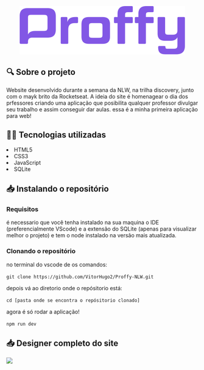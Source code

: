 <p align="center">
  <img src="./logo.png"/>
</p>

## 🔍 Sobre o projeto 

<p>  Website desenvolvido durante a semana da NLW, na trilha discovery, junto com o mayk brito da Rocketseat. A ideia do site é homenagear o dia dos prfessores criando uma aplicação que posibilita qualquer professor divulgar seu trabalho e assim conseguir dar aulas. essa é a minha primeira aplicação para web! </p>
  
## :man_technologist: Tecnologias utilizadas 
 
 <li> HTML5 </li>
 <li> CSS3 </li>
 <li> JavaScript </li>
 <li> SQLite </li>
 
 ## 📥 Instalando o repositório 
 
 ### Requisitos
 
 <p> é necessario que você tenha instalado na sua maquina o IDE (preferencialmente VScode) e a extensão do SQLite (apenas para visualizar melhor o projeto) e tem o node instalado na versão mais atualizada. </p>
  
 ### Clonando o repositório 
  
  no terminal do vscode de os comandos:
  
  ``` git clone https://github.com/VitorHugo2/Proffy-NLW.git ```
  
  depois vá ao diretorio onde o repósitorio está:
  
  ``` cd [pasta onde se encontra o repósitorio clonado] ```
  
  agora é só rodar a aplicação!
  
  ``` npm run dev ```
  
  ## 📥 Designer completo do site

  <a href="https://www.figma.com/file/F3mfTLfFz1G1SAmRjSRroU/Proffy_Web" >
    <img src="./figma.png"/>
  </a>

